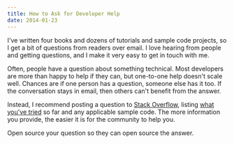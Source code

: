 ```yaml
---
title: How to Ask for Developer Help
date: 2014-01-23
---
```


I've written four books and dozens of tutorials and sample code projects, so I get a bit of questions from readers over email. I love hearing from people and getting questions, and I make it very easy to get in touch with me.

Often, people have a question about something technical. Most developers are more than happy to help if they can, but one-to-one help doesn't scale well. Chances are if one person has a question, someone else has it too. If the conversation stays in email, then others can't benefit from the answer.

Instead, I recommend posting a question to [Stack Overflow](http://stackoverflow.com), listing [what you've tried](http://mattgemmell.com/what-have-you-tried/) so far and any applicable sample code. The more information you provide, the easier it is for the community to help you.

Open source your question so they can open source the answer.
